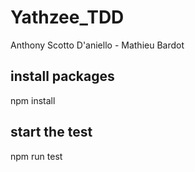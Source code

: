 # Yathzee_TDD
Anthony Scotto D'aniello - Mathieu Bardot



## install packages
npm install

## start the test
npm run test
